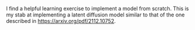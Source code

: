 I find a helpful learning exercise to implement a model from scratch.
This is my stab at implementing a latent diffusion model similar to that of the one described in https://arxiv.org/pdf/2112.10752.
